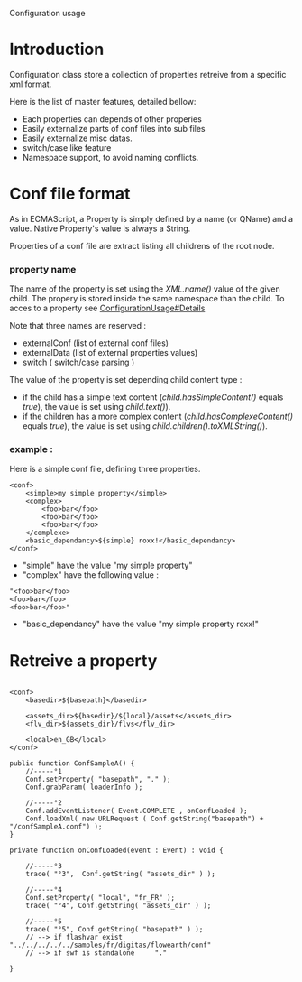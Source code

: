 Configuration usage

# Introduction #

Configuration class store a collection of properties retreive from a specific xml format.

Here is the list of master features, detailed bellow:
  * Each properties can depends of other properies
  * Easily externalize parts of conf files into sub files
  * Easily externalize misc datas.
  * switch/case like feature
  * Namespace support, to avoid naming conflicts.


# Conf file format #

As in ECMAScript, a Property is simply defined by a name (or QName) and a value. Native Property's value is always a String.

Properties of a conf file are extract listing all childrens of the root node.

### property name ###

The name of the property is set using the _XML.name()_ value of the given child. The propery is stored inside the same namespace than the child.
To acces to a property see
[ConfigurationUsage#Details](ConfigurationUsage#Details.md)

Note that three names are reserved :
  * externalConf (list of external conf files)
  * externalData (list of external properties values)
  * switch ( switch/case parsing )


The value of the property is set depending child content type :
  * if the child has a simple text content (_child.hasSimpleContent()_ equals _true_), the value is set using _child.text()_).
  * if the children has a more complex content (_child.hasComplexeContent()_ equals _true_), the value is set using _child.children().toXMLString()_).



### example : ###

Here is a simple conf file, defining three properties.

```
<conf>
	<simple>my simple property</simple>
	<complex>
		<foo>bar</foo>
		<foo>bar</foo>
		<foo>bar</foo>
	</complexe>
	<basic_dependancy>${simple} roxx!</basic_dependancy>
</conf>
```

  * "simple" have the value "my simple property"
  * "complex" have the following value :
```
"<foo>bar</foo>
<foo>bar</foo>
<foo>bar</foo>"
```
  * "basic\_dependancy" have the value "my simple property roxx!"


# Retreive a property #















```

<conf>
	<basedir>${basepath}</basedir>
	
	<assets_dir>${basedir}/${local}/assets</assets_dir>
	<flv_dir>${assets_dir}/flvs</flv_dir>

	<local>en_GB</local>
</conf>

```

```
public function ConfSampleA() {
	//-----°1
	Conf.setProperty( "basepath", "." );
	Conf.grabParam( loaderInfo );
	
	//-----°2
	Conf.addEventListener( Event.COMPLETE , onConfLoaded );
	Conf.loadXml( new URLRequest ( Conf.getString("basepath") + "/confSampleA.conf") );
}

private function onConfLoaded(event : Event) : void {
	
	//-----°3
	trace( "°3",  Conf.getString( "assets_dir" ) );
	
	//-----°4
	Conf.setProperty( "local", "fr_FR" );
	trace( "°4", Conf.getString( "assets_dir" ) );

	//-----°5
	trace( "°5", Conf.getString( "basepath" ) );
	// --> if flashvar exist 		"../../../../../samples/fr/digitas/flowearth/conf"
	// --> if swf is standalone		"."
	
}
```